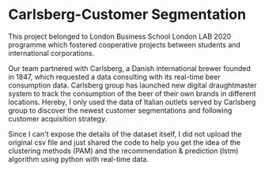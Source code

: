 # Carlsberg-Customer Segmentation

This project belonged to London Business School London LAB 2020 programme which fostered cooperative projects between students and international corporations. 

Our team partnered with Carlsberg, a Danish international brewer founded in 1847, which requested a data consulting with its real-time beer consumption data. Carlsberg group has launched new digital draughtmaster system to track the consumption of the beer of their own brands in different locations. Hereby, I only used the data of Italian outlets served by Carlsberg group to discover the newest customer segmentations and following customer acquisition strategy.

Since I can't expose the details of the dataset itself, I did not upload the original csv file and just shared the code to help you get the idea of the clustering methods (PAM) and the recommendation & prediction (lstm) algorithm using python with real-time data.

